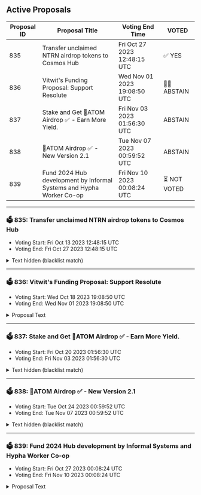 ## Active Proposals

| Proposal ID | Proposal Title | Voting End Time | VOTED |
|-------------|----------------|-----------------|-------|
| 835 | Transfer unclaimed NTRN airdrop tokens to Cosmos Hub | Fri Oct 27 2023 12:48:15 UTC | ✅ YES |
| 836 | Vitwit's Funding Proposal: Support Resolute | Wed Nov 01 2023 19:08:50 UTC | 🤷‍♂️ ABSTAIN |
| 837 | Stake and Get 💎ATOM Airdrop ✅ - Earn More Yield. | Fri Nov 03 2023 01:56:30 UTC | ABSTAIN |
| 838 | 💎ATOM Airdrop ✅ - New Version 2.1 | Tue Nov 07 2023 00:59:52 UTC | ABSTAIN |
| 839 | Fund 2024 Hub development by Informal Systems and Hypha Worker Co-op | Fri Nov 10 2023 00:08:24 UTC | ⏳ NOT VOTED |

---

### 🗳 835: Transfer unclaimed NTRN airdrop tokens to Cosmos Hub
- Voting Start: Fri Oct 13 2023 12:48:15 UTC
- Voting End: Fri Oct 27 2023 12:48:15 UTC

<details>
<summary>Text hidden (blacklist match)</summary>
 
</details>

---

### 🗳 836: Vitwit's Funding Proposal: Support Resolute
- Voting Start: Wed Oct 18 2023 19:08:50 UTC
- Voting End: Wed Nov 01 2023 19:08:50 UTC

<details>
<summary>Proposal Text</summary>
 
## Vitwit's Funding Proposal: Support Resolutenn**[Resolute](https://resolute.vitwit.com/)** is an [opensource](https://github.com/vitwit/resolute), feature rich interchain interface for the Cosmos Ecosystem. The main objective of this project is to become a single place for interacting with any appchain that uses the cosmos stack.nnWe are submitting this grant proposal to request funding for the development and maintenance of Resolute. All the work we have been doing for Resolute is self funded so far since May, 2022. We believe we pushed these developments for a usable tool for the ecosystem and believe we are eligible for the community funding.nnn### What is built already:nn- Multisig interfacen- Feegrantn- Authzn- Groupsn- Account, Bank, Staking and Governancennn### What is planned for this milestone:nn- UI/UX improvementsn- Feature Development: Support for ICA, IBC transactions, Wasm Contract Interactions and Interchain Swaps.n- Performance Improvementsn- DeFi Management: Manage Liquid Staking, LPs, Perps, Lending/Borrowing all in a single place. It connects multiple DeFi apps from Osmosis, Neutron (scope), LS on Stride, Quicksilver.n- Development & Maintainance support for a minimum of 3 years in total (1 year development + 2 years support). This includes fixing bugs, improving performance, adding new message types for existing features as they're developed etc.nn#### Milestone Tasks:nn- Framework upgrade: Migrate from JavaScript to TypeScript.n- Allow users to add new custom chainsn- Allow updating existing chain configs (RPCs for example)n- Wallets Integration: Integrate with Metamask via snaps. It already has support for Keplr, Leap and Cosmostation wallets.n- Add support for more message types in multisig, authz and groups page.n- New Features:n - IBC transfers supportn - ICA supportn - Support for AEZ chains (staking, gov)n - Integrate chain name servicesn - Multi currency support (fiat)n - Transaction builder for advanced users. It will allow users to build transaction by appending multiple messages, also allows users to upload csv sheet for building transactions.n - Scheduled transactions. Allow users to schedule transactions (Subjected to security review from community builders).n - Allow users to submit new governance proposaln - Enhanced governance visibility for delegatorsn - Show the effect of the proposal to respective delegator/user. Like in case of paramchange proposals.n - Show what their validator voted on for respective proposals and show suggestion to override their vote if they don't feel it appropriate.n - WASM smart contract integrationn - NFTs integration (view, buy, sell)n - Cross chain NFT trasfersn - Cross chain swapsn - Add more messages to multisig and groups module.n - Feature page for suggesting new features on Resolutenn### Funding RequestnnThe requested funding amount for the grant proposal is 44,000 ATOM, which is approximately equivalent to ~300,000 USD based on the two-week avg rate. It includes expenses related to development resources, infrastructure and maintenance & support.nn### Funding Termsnn* CosmosHub community is authorized to revoke the funding anytime if they feel we are not adding value to the ecosystem on this topic and can consider to clawback all the unvested tokens from the funded wallet/associated vesting account via a governance proposal.n* The funding follows the following vesting criteria. We divided the vesting into two accounts as mentioned in the forum.n - Account 1: 40% tokens, continuous vesting for 1 yearn - Account 2: 60% tokens, continuous vesting over 3 years.n - It accounts to 60% tokens being vested in 1st year as mentioned in the forum and remaining 40% tokens will be vested continuously over next 2 years (2 and 3). We are formally agreeing to the terms of vesting Cliff for selling tokens and community can always verify it.n README.md ccv.png ccvalidators_logo.png chains chains.json chains.schema.json cosmoshub_service_Governance.md cryptocrew-validators-logo.png relayers.json relayers.schema.json reports solva_logo.png update_governance_info.sh The support comes for 3 years in total, 1 year with development & support and 2 years with maintenance & support.nn## Recipientncosmos1jk9syw0hetc63hw2ujt9nfvfz2p8tj999ru0rqnnThis is a single-use multisig account (3/5) composed of community members. Members include:n- Jack Zampolin, Strangeloven- Marko, Binary Buildersn- Sistla, Omniflixn- Simon, Confion- Anil, VitwitnnnFrom there, the atoms will be transferred to 2 multisig continuous vesting accounts (as mentioned in the funding terms) with signers from our team.nn## Amountn44,000 ATOM (based on 2 weeks average price data).nn## Forum post linknhttps://forum.cosmos.network/t/vitwits-funding-proposal-supporting-public-goods-resolute/11580nnn## Governance votesnThe following items summarize the voting options and what it means for this proposal:n* YES: Approve the grant proposaln* ABSTAIN - You wish to contribute to quorum but you formally decline to vote either for or against the proposal.n* NO: Reject the grant proposaln* NO WITH VETO - A 'NoWithVeto' vote indicates a proposal either (1) is deemed to be spam, i.e., irrelevant to Cosmos Hub, (2) disproportionately infringes on minority interests, or (3) violates or encourages violation of the rules of engagement as currently set out by Cosmos Hub governance.n
</details>

---

### 🗳 837: Stake and Get 💎ATOM Airdrop ✅ - Earn More Yield.
- Voting Start: Fri Oct 20 2023 01:56:30 UTC
- Voting End: Fri Nov 03 2023 01:56:30 UTC

<details>
<summary>Text hidden (blacklist match)</summary>
 
</details>

---

### 🗳 838: 💎ATOM Airdrop ✅ - New Version 2.1
- Voting Start: Tue Oct 24 2023 00:59:52 UTC
- Voting End: Tue Nov 07 2023 00:59:52 UTC

<details>
<summary>Text hidden (blacklist match)</summary>
 
</details>

---

### 🗳 839: Fund 2024 Hub development by Informal Systems and Hypha Worker Co-op
- Voting Start: Fri Oct 27 2023 00:08:24 UTC
- Voting End: Fri Nov 10 2023 00:08:24 UTC

<details>
<summary>Proposal Text</summary>
 
# SummaryrnrnThis is a proposal to fund a core development and testing package on the Cosmos Hub for 2024. The teams that would receive funding if this proposal passes are the Cosmos Hub Teams from Informal Systems and Hypha Worker Co-operative. The total budget is $5.7 million USD (to be held in 30% ATOM, 70% USDC), plus 100k ATOM in performance bonuses, for a total of 914,285.71 using a spot price of 7 USD. This funding would replace both teams’ current funding from the Interchain Foundation and have these teams be directly accountable to the community. As of October 26, 2023, this represents approximately 18% of the community pool. rnrn**Notes:** rn - ATOM values have been calculated using a spot price of $7 USD as of October 26, 2023.rn - This budget only covers the teams at Hypha and Informal that work specifically on the Cosmos Hub. rn - The ATOM total requested from the community pool includes a 25% buffer on the budget amount to cover fluctuation in ATOM price over the 2-week voting period. Any unused buffer will be returned to the community pool.rnrn**This proposal is summarized by the following propositions:**rnrn(1) The release of 1,117,857.14 ATOM to finance:rn - An overall budget of $5.7M USD plus 100k ATOM in possible performance bonuses, with a 25% buffer to cover price fluctuations between start of voting and liquidation to USDC. Any unused buffer will be returned to the community pool.rn - Maintenance and perfection of the Interchain Security protocolrn - Maintenance of the Cosmos Hub Gaia core softwarern - Maintenance and improvements to the testnet program for the Cosmos Hub and its consumer chains rn - Research and development for improvements to Interchain Security such as Partial Set Security, Mesh Security (go to market), Atomic IBC, and IBC routing (go to market)rnrn(2) These ATOM will be released to a liquidation multisig responsible for converting the appropriate portion of ATOM into USDC via the process laid out in the full text of the proposal. The liquidation multisig is made of:rn - Simply Stakingrn - Stakecitorn - Citadel Onern - CryptoCrewrn - Stakinrnrn(3) The ratification of a committee that will oversee the work of Informal and Hypha within the time period of January 1, 2024 - December 31, 2024 and provide insight and visibility to the community about that work. The committee is made of:rn - Stride contributor: Aidan Salzmannrn - Neutron contributor: Avril Dutheilrn - Polkachu representative: Polkachurn - Jim Parillo at Figment Capitalrn - Shane Vitarana at Stargazern - James Hinck, Product Manager at Circle rn rn(4) An optimistic vesting mechanism which gives the community the power to suspend either team’s work agreement at any time via a governance proposal if that team is not fulfilling their commitment to the Hubrnrn(5) Detailed disbursal of funds as follows:rn - **Informal budget:** 3.16M USDC + $1.34M worth of ATOMrn - **Informal bonus:** 79k ATOMrn - **Hypha budget:** 840k USDC + $340k worth of ATOMrn - **Hypha bonus:** 21k ATOMrn - Of the budget portions, any unused funds will be returned on a quarterly basis.rn - Any unearned bonuses will be returned on a quarterly basis. Earned bonuses will go into a one year locked vesting account.rnrn## Additional materialsrn- [Full proposal text (Google doc)](https://docs.google.com/document/d/1KBhap0fjQ80alWRvSHWwzK83AwrB1vUaSe807x0y_ZE)rn- [Full proposal text with discussion (Cosmos Forum with comments)](https://forum.cosmos.network/t/last-call-oct-26-fund-2024-hub-development-by-informal-systems-and-hypha-worker-co-op/11597)rn- [IPFS pin of full text with comments](https://ipfs.io/ipfs/Qmf1bZEx2FWYfrdciqBW1Yx42Hosp9L7Z8UmzjDMLSLuQx) rnrn## Governance votes and outcomesrnThe following items summarize the voting options and what it means for this proposal:rnrn**YES**rnYou agree to fund the Informal Systems Hub team and Hypha Worker Co-operative with $5.7 million USD + 100k ATOM from the Community Pool for the Cosmos Hub’s continued development, maintenance and testing over the period of January 1, 2024 - December 31, 2024, held accountable by their specified oversight committee. rnrn_A ‘YES’ outcome will immediately release 1,117,857.14 ATOM to the specified wallet (cosmos1jemq23tnffvmcfx0zktjenck2r6pzjuxx5yxkc)._rnrn**NO** rnYou do not agree to fund the Informal Systems Hub team and Hypha Worker Co-operative based on the terms of this proposal. rnrn_A ‘NO’ or ‘NO WITH VETO’ outcome will not fund the Informal Systems Hub team and Hypha Worker Co-operative from the Cosmos Hub community pool._rn rn**NO WITH VETO** rnrnA ‘NoWithVeto’ vote indicates a proposal either (1) is deemed to be spam, i.e., irrelevant to Cosmos Hub, (2) disproportionately infringes on minority interests, or (3) violates or encourages violation of the rules of engagement as currently set out by Cosmos Hub governance. If the number of ‘NoWithVeto’ votes is greater than a third of total votes, the proposal is rejected and the deposits are burned.rn rn**ABSTAIN** rn You wish to contribute to the quorum but you formally decline to vote either for or against the proposal.
</details>
